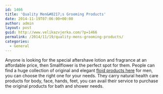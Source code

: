 ```yaml
---
id: 1466
title: 'Quality Men&#8217;s Grooming Products'
date: 2014-11-19T07:06:00+00:00
author: admin
layout: post
guid: http://www.velikazvjerka.com/?p=1466
permalink: /2014/11/19/quality-mens-grooming-products/
categories:
  - General
---
```

Anyone is looking for the special aftershave lotion and fragrance at an affordable price, then Smallflower is the perfect spot for them. People can find a huge collection of original and elegant [floid products here](http://www.smallflower.com/brand/floid) for men, you can choose the right one for your needs. They carry natural health care products for body, face, hands, feet, you can avail their service to purchase the original products for bath and shower needs.